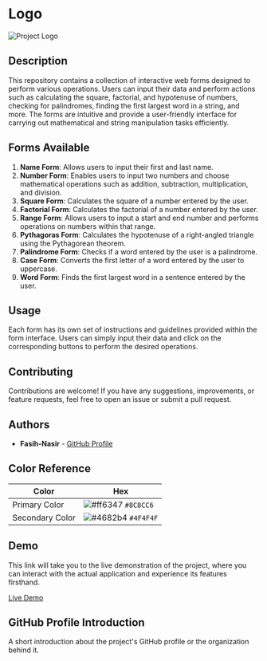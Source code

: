# Logo

![Project Logo](https://encrypted-tbn0.gstatic.com/images?q=tbn:ANd9GcSdDDe8SIBVjxTuOFUolVuG0NfO0Tz-C6gtw_rpMsRksdQY3dR0_WjEuGKWhQTCBAvVplY&usqp=CAU)

## Description

This repository contains a collection of interactive web forms designed to perform various operations. Users can input their data and perform actions such as calculating the square, factorial, and hypotenuse of numbers, checking for palindromes, finding the first largest word in a string, and more. The forms are intuitive and provide a user-friendly interface for carrying out mathematical and string manipulation tasks efficiently.

## Forms Available

1. **Name Form**: Allows users to input their first and last name.
2. **Number Form**: Enables users to input two numbers and choose mathematical operations such as addition, subtraction, multiplication, and division.
3. **Square Form**: Calculates the square of a number entered by the user.
4. **Factorial Form**: Calculates the factorial of a number entered by the user.
5. **Range Form**: Allows users to input a start and end number and performs operations on numbers within that range.
6. **Pythagoras Form**: Calculates the hypotenuse of a right-angled triangle using the Pythagorean theorem.
7. **Palindrome Form**: Checks if a word entered by the user is a palindrome.
8. **Case Form**: Converts the first letter of a word entered by the user to uppercase.
9. **Word Form**: Finds the first largest word in a sentence entered by the user.

## Usage

Each form has its own set of instructions and guidelines provided within the form interface. Users can simply input their data and click on the corresponding buttons to perform the desired operations.

## Contributing

Contributions are welcome! If you have any suggestions, improvements, or feature requests, feel free to open an issue or submit a pull request.

## Authors

- **Fasih-Nasir** - [GitHub Profile](https://github.com/Fasih-Nasir)



## Color Reference

| Color          | Hex          |
| -------------- | ------------ |
| Primary Color  | ![#ff6347](https://placehold.co/15x15/ff6347/ff6347.png) `#8C8CC6` |
| Secondary Color| ![#4682b4](https://placehold.co/15x15/4682b4/4682b4.png) `#4F4F4F` |


## Demo

This link will take you to the live demonstration of the project, where you can interact with the actual application and experience its features firsthand.

[Live Demo](https://fasih-nasirjsproject20.netlify.app/)

## GitHub Profile Introduction

A short introduction about the project's GitHub profile or the organization behind it.
